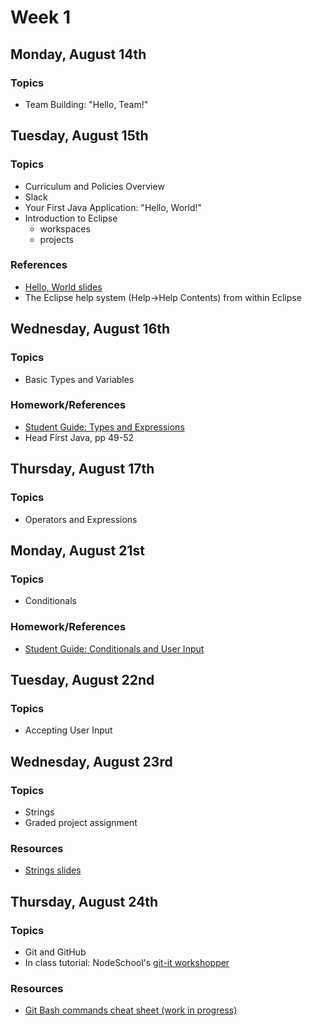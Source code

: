 # Week 1

## Monday, August 14th

### Topics

- Team Building: "Hello, Team!"

## Tuesday, August 15th

### Topics

- Curriculum and Policies Overview
- Slack
- Your First Java Application: "Hello, World!"
- Introduction to Eclipse
  - workspaces
  - projects

### References

- [Hello, World slides](https://wecancodeit.github.io/java-slides/fundamentals/hello-world/)
- The Eclipse help system (Help->Help Contents) from within Eclipse

## Wednesday, August 16th

### Topics

- Basic Types and Variables

### Homework/References

- [Student Guide: Types and Expressions](./types-and-expressions.md)
- Head First Java, pp 49-52

## Thursday, August 17th

### Topics

- Operators and Expressions

## Monday, August 21st

### Topics

- Conditionals

### Homework/References

- [Student Guide: Conditionals and User Input](./conditionals-and-user-input.md)

## Tuesday, August 22nd

### Topics

- Accepting User Input

## Wednesday, August 23rd

### Topics

- Strings
- Graded project assignment

### Resources

- [Strings slides](https://wecancodeit.github.io/java-slides/fundamentals/strings/)

## Thursday, August 24th

### Topics

- Git and GitHub
- In class tutorial: NodeSchool's [git-it workshopper](https://github.com/jlord/git-it-electron/releases)

### Resources

- [Git Bash commands cheat sheet (work in progress)](https://wecancodeit.github.io/java-resources/bash/)
